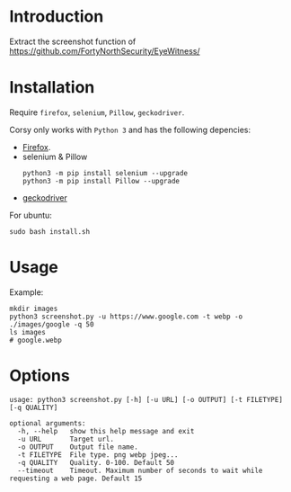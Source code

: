# Introduction

Extract the screenshot function of https://github.com/FortyNorthSecurity/EyeWitness/

# Installation

Require `firefox`, `selenium`, `Pillow`, `geckodriver`.

Corsy only works with `Python 3` and has the following depencies:

* [Firefox](https://support.mozilla.org/en-US/kb/install-firefox-linux).
* selenium & Pillow
    ```
    python3 -m pip install selenium --upgrade
    python3 -m pip install Pillow --upgrade
    ````
* [geckodriver](https://github.com/mozilla/geckodriver/releases)


For ubuntu:
```
sudo bash install.sh
```

# Usage

Example:
```
mkdir images
python3 screenshot.py -u https://www.google.com -t webp -o ./images/google -q 50
ls images
# google.webp
```

# Options

```
usage: python3 screenshot.py [-h] [-u URL] [-o OUTPUT] [-t FILETYPE] [-q QUALITY]

optional arguments:
  -h, --help   show this help message and exit
  -u URL       Target url.
  -o OUTPUT    Output file name.
  -t FILETYPE  File type. png webp jpeg...
  -q QUALITY   Quality. 0-100. Default 50
  --timeout    Timeout. Maximum number of seconds to wait while requesting a web page. Default 15
```
